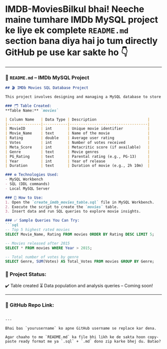 # IMDB-MoviesBilkul bhai! Neeche maine tumhare **IMDb MySQL project** ke liye ek complete `README.md` section bana diya hai jo tum directly GitHub pe use kar sakte ho 👇

---

### 📁 `README.md` – IMDb MySQL Project

````markdown
## 🎬 IMDb Movies SQL Database Project

This project involves designing and managing a MySQL database to store and analyze IMDb-style movie data. The schema is built with relevant fields like Movie Name, Rating, Genre, Year, and Duration.

### 🗂️ Table Created:
**Table Name:** `movies`

| Column Name   | Data Type | Description                       |
|---------------|-----------|-----------------------------------|
| MovieID       | int       | Unique movie identifier           |
| Movie_Name    | text      | Name of the movie                 |
| Rating        | double    | Average user rating               |
| Votes         | int       | Number of votes received          |
| Meta_Score    | int       | Metacritic score (if available)   |
| Genre         | text      | Movie genres                      |
| PG_Rating     | text      | Parental rating (e.g., PG-13)     |
| Year          | int       | Year of release                   |
| Duration      | text      | Duration of movie (e.g., 2h 10m)  |

### ⚙️ Technologies Used:
- MySQL Workbench
- SQL (DDL commands)
- Local MySQL Server

### 🔧 How to Use:
1. Open the `create_imdb_movies_table.sql` file in MySQL Workbench.
2. Execute the script to create the `movies` table.
3. Insert data and run SQL queries to explore movie insights.

### ✅ Sample Queries You Can Try:
```sql
-- Top 5 highest rated movies
SELECT Movie_Name, Rating FROM movies ORDER BY Rating DESC LIMIT 5;

-- Movies released after 2015
SELECT * FROM movies WHERE Year > 2015;

-- Total number of votes by genre
SELECT Genre, SUM(Votes) AS Total_Votes FROM movies GROUP BY Genre;
````

### 📌 Project Status:

✔️ Table created
⏳ Data population and analysis queries – Coming soon!

---

### 🔗 GitHub Repo Link:



```

---

Bhai bas `yourusername` ko apne GitHub username se replace kar dena.

Agar chaaho to me `README.md` ka file bhi likh ke de sakta hoon copy-paste ready format me ya `.sql` + `.md` dono zip karke bhej du. Batao?
```
